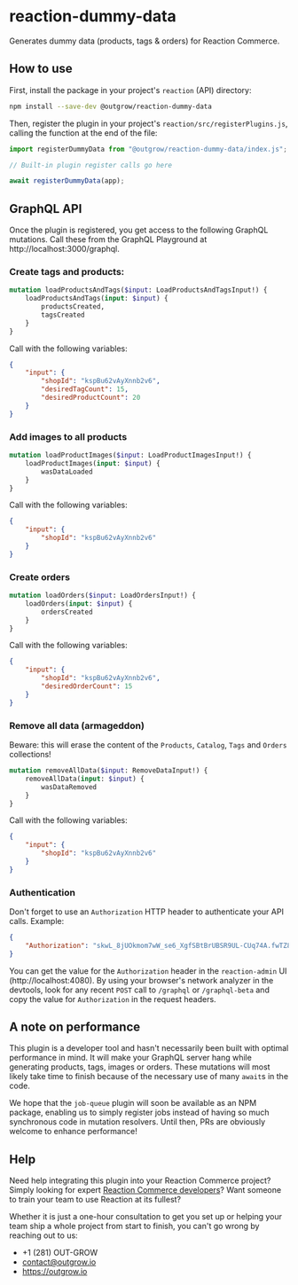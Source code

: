 # reaction-dummy-data

Generates dummy data (products, tags & orders) for Reaction Commerce.

## How to use

First, install the package in your project's `reaction` (API) directory:

```bash
npm install --save-dev @outgrow/reaction-dummy-data
```

Then, register the plugin in your project's `reaction/src/registerPlugins.js`, calling the function at the end of the file:

```js
import registerDummyData from "@outgrow/reaction-dummy-data/index.js";

// Built-in plugin register calls go here

await registerDummyData(app);
```

## GraphQL API

Once the plugin is registered, you get access to the following GraphQL mutations. Call these from the GraphQL Playground at http://localhost:3000/graphql.

### Create tags and products:

```graphql
mutation loadProductsAndTags($input: LoadProductsAndTagsInput!) {
    loadProductsAndTags(input: $input) {
        productsCreated,
        tagsCreated
    }
}
```

Call with the following variables:

```json
{
    "input": {
        "shopId": "kspBu62vAyXnnb2v6",
        "desiredTagCount": 15,
        "desiredProductCount": 20
    }
}
```

### Add images to all products

```graphql
mutation loadProductImages($input: LoadProductImagesInput!) {
    loadProductImages(input: $input) {
        wasDataLoaded
    }
}
```

Call with the following variables:

```json
{
    "input": {
        "shopId": "kspBu62vAyXnnb2v6"
    }
}
```

### Create orders

```graphql 
mutation loadOrders($input: LoadOrdersInput!) {
    loadOrders(input: $input) {
        ordersCreated
    }
}
```

Call with the following variables:

```json
{
    "input": {
        "shopId": "kspBu62vAyXnnb2v6",
        "desiredOrderCount": 15
    }
}
```

### Remove all data (armageddon)

Beware: this will erase the content of the `Products`, `Catalog`, `Tags` and `Orders` collections!

```graphql 
mutation removeAllData($input: RemoveDataInput!) {
    removeAllData(input: $input) {
        wasDataRemoved
    }
}
```

Call with the following variables:

```json
{
    "input": {
        "shopId": "kspBu62vAyXnnb2v6"
    }
}
```

### Authentication

Don't forget to use an `Authorization` HTTP header to authenticate your API calls. Example:

```json
{
    "Authorization": "skwL_8jUOkmom7wW_se6_XgfSBtBrUBSR9UL-CUq74A.fwTZ8_G2QTMPf83O6jAOtYxyEU1TYV6spm8abPENutg"
}
```

You can get the value for the `Authorization` header in the `reaction-admin` UI (http://localhost:4080). By using your browser's network analyzer in the devtools, look for any recent `POST` call to `/graphql` or `/graphql-beta` and copy the value for `Authorization` in the request headers. 

## A note on performance

This plugin is a developer tool and hasn't necessarily been built with optimal performance in mind. It will make your GraphQL server hang while generating products, tags, images or orders. These mutations will most likely take time to finish because of the necessary use of many `await`s in the code.

We hope that the `job-queue` plugin will soon be available as an NPM package, enabling us to simply register jobs instead of having so much synchronous code in mutation resolvers. Until then, PRs are obviously welcome to enhance performance!

## Help

Need help integrating this plugin into your Reaction Commerce project? Simply looking for expert [Reaction Commerce developers](https://outgrow.io)? Want someone to train your team to use Reaction at its fullest?

Whether it is just a one-hour consultation to get you set up or helping your team ship a whole project from start to finish, you can't go wrong by reaching out to us:

* +1 (281) OUT-GROW
* contact@outgrow.io
* https://outgrow.io
